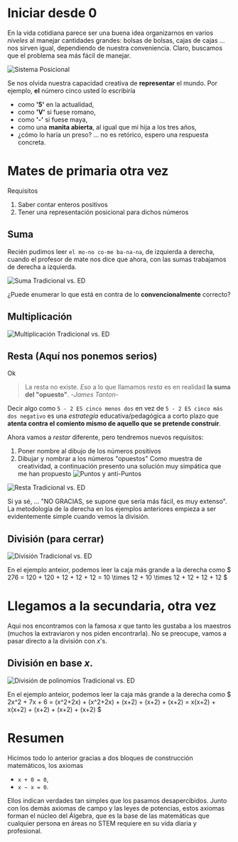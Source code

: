 # Iniciar desde 0


En la vida cotidiana parece ser una buena idea organizarnos en varios *niveles* al manejar cantidades grandes: bolsas de bolsas, cajas de cajas ... nos sirven igual, dependiendo de nuestra conveniencia. Claro, buscamos que el problema sea más fácil de manejar.

![Sistema Posicional](./images/positional-system.png)

Se nos olvida nuestra capacidad creativa de **representar** el mundo. Por ejemplo, **el** número cinco usted lo escribiría
- como **'5'** en la actualidad,
- como **'V'** si fuese romano,
- como **'-'** si fuese maya,
- como una **manita abierta**, al igual que mi hija a los tres años,
- ¿cómo lo haría un preso? ... no es retórico, espero una respuesta concreta.

# Mates de primaria otra vez

Requisitos
1. Saber contar enteros positivos
2. Tener una representación posicional para dichos números

## Suma

Recién pudimos leer `el mo-no co-me ba-na-na`, de izquierda a derecha, cuando el profesor de mate nos dice que ahora, con las sumas trabajamos de derecha a izquierda.
	
![Suma Tradicional vs. ED](./images/exploding-dots-add.png)

¿Puede enumerar lo que está en contra de lo **convencionalmente** correcto?

## Multiplicación

![Multiplicación Tradicional vs. ED](./images/exploding-dots-times.png)

## Resta (Aquí nos ponemos serios)

Ok
> La resta no existe. *Eso* a lo que llamamos *resta* es en realidad **la suma del "opuesto"**.
> -*James Tanton*-

Decir algo como 
`5 - 2 ES cinco menos dos`
en vez de 
`5 - 2 ES cinco más dos negativo`
es una *estrategía* educativa/pedagógica a corto plazo que **atenta contra el comiento mismo de aquello que se pretende construir**.

Ahora vamos a *restar* diferente, pero tendremos nuevos requisitos:
1. Poner nombre al dibujo de los números positivos
2. Dibujar y nombrar a los números "opuestos"
Como muestra de creatividad, a continuación presento una solución muy simpática que me han propuesto
![Puntos y anti-Puntos](./images/dots-antidots.png)

	
![Resta Tradicional vs. ED](./images/exploding-dots-diff.png)

Si ya sé, ... "NO GRACIAS, se supone que sería más fácil, es muy extenso". La metodología de la derecha en los ejemplos anteriores empieza a ser evidentemente simple cuando vemos la división.

## División (para cerrar)

![División Tradicional vs. ED](./images/exploding-dots-division.png)

En el ejemplo anteior, podemos leer la caja más grande a la derecha como
$
276
 = 120 + 120 + 12 + 12 + 12 
= 10 \times 12 + 10 \times 12 + 12 + 12 + 12
$

# Llegamos a la secundaria, otra vez

Aqui nos encontramos con la famosa $x$ que tanto les gustaba a los maestros (muchos la extraviaron y nos piden encontrarla).  No se preocupe, vamos a pasar directo a la división con $x$'s.

## División en base $x$.

![División de polinomios Tradicional vs. ED](./images/exploding-dots-division-x.png)

En el ejemplo anteior, podemos leer la caja más grande a la derecha como
$
2x^2 + 7x + 6
= (x^2+2x) + (x^2+2x) + (x+2) + (x+2) + (x+2)
= x(x+2) + x(x+2) + (x+2) + (x+2) + (x+2)
$

# Resumen

Hicimos todo lo anterior gracias a dos bloques de construcción matemáticos, los axiomas

* ``x + 0 = 0``,
* ``x − x = 0``.

Ellos indican verdades tan simples que los pasamos desapercibidos. Junto con los demás axiomas de campo y las leyes de potencias, estos axiomas forman el núcleo del Álgebra, que es la base de las matemáticas que cualquier persona en áreas no STEM requiere en su vida diaria y profesional.